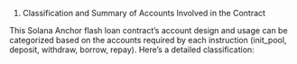 1. Classification and Summary of Accounts Involved in the Contract

This Solana Anchor flash loan contract’s account design and usage can be categorized based on the accounts required by each instruction (init_pool, deposit, withdraw, borrow, repay). Here’s a detailed classification:
